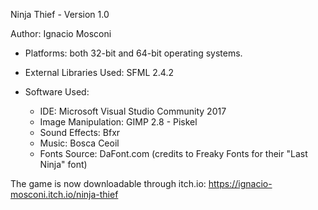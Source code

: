 Ninja Thief - Version 1.0

Author: Ignacio Mosconi

- Platforms: both 32-bit and 64-bit operating systems.

- External Libraries Used: SFML 2.4.2

- Software Used:
	- IDE: Microsoft Visual Studio Community 2017
	- Image Manipulation: GIMP 2.8 - Piskel
	- Sound Effects: Bfxr
	- Music: Bosca Ceoil
	- Fonts Source: DaFont.com (credits to Freaky Fonts for their "Last Ninja" font)

The game is now downloadable through itch.io:
https://ignacio-mosconi.itch.io/ninja-thief